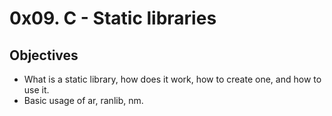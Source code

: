 # 0x09. C - Static libraries

## Objectives
* What is a static library, how does it work, how to create one, and how to use it.
* Basic usage of ar, ranlib, nm.
